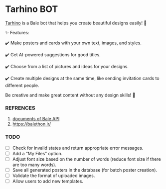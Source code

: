 # Tarhino BOT
[Tarhino](https://ble.ir/tarhino_bot) is a Bale bot that helps you create beautiful designs easily! 🎨

✨ Features:

✔️ Make posters and cards with your own text, images, and styles.

✔️ Get AI-powered suggestions for good titles.

✔️ Choose from a list of pictures and ideas for your designs.

✔️ Create multiple designs at the same time, like sending invitation cards to different people.

Be creative and make great content without any design skills! 🚀

### REFRENCES

1. [documents of Bale API](https://docs.bale.ai/)
2. https://balethon.ir/

### TODO

- [ ] Check for invalid states and return appropriate error messages.  
- [ ] Add a “My Files” option.  
- [ ] Adjust font size based on the number of words (reduce font size if there are too many words).  
- [ ] Save all generated posters in the database (for batch poster creation).  
- [ ] Validate the format of uploaded images.  
- [ ] Allow users to add new templates.
